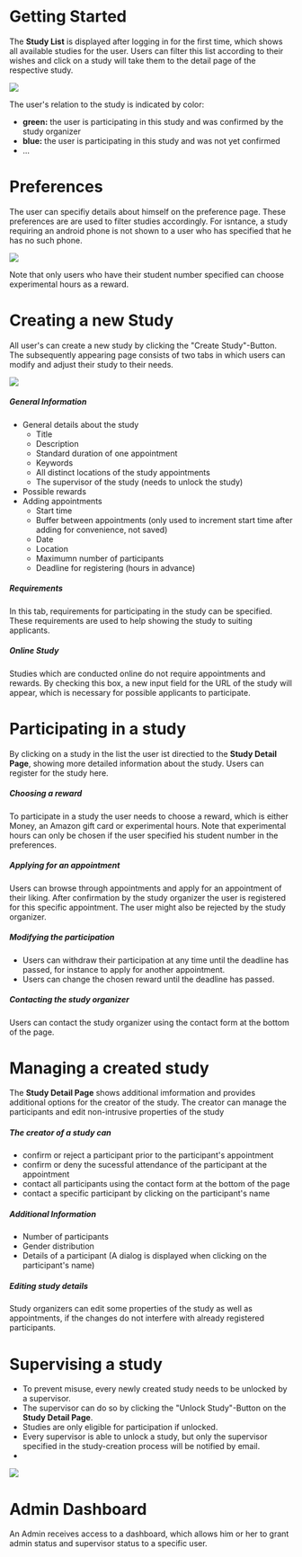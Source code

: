 # Getting Started

The **Study List** is displayed after logging in for the first time, which shows all available studies for the user. Users can filter this list according to their wishes and click on a study will take them to the detail page of the respective study.

![](./readme-img/my-studies.png)

The user's relation to the study is indicated by color:
* **green:** the user is participating in this study and was confirmed by the study organizer
* **blue:** the user is participating in this study and was not yet confirmed
* ...

# Preferences

The user can specifiy details about himself on the preference page. These preferences are are used to filter studies accordingly. For isntance, a study requiring an android phone is not shown to a user who has specified that he has no such phone.

![](./readme-img/my-preferences.png)

Note that only users who have their student number specified can choose experimental hours as a reward.

# Creating a new Study

All user's can create a new study by clicking the "Create Study"-Button. The subsequently appearing page consists of two tabs in which users can modify and adjust their study to their needs.

![](./readme-img/create-study.png)

##### General Information
* General details about the study
    * Title
    * Description
    * Standard duration of one appointment
    * Keywords
    * All distinct locations of the study appointments
    * The supervisor of the study (needs to unlock the study)
* Possible rewards
* Adding appointments
    * Start time
    * Buffer between appointments (only used to increment start time after adding for convenience, not saved)
    * Date
    * Location
    * Maximumn number of participants
    * Deadline for registering (hours in advance)

##### Requirements

In this tab, requirements for participating in the study can be specified. These requirements are used to help showing the study to suiting applicants.

##### Online Study

Studies which are conducted online do not require appointments and rewards. By checking this box, a new input field for the URL of the study will appear, which is necessary for possible applicants to participate.

# Participating in a study

By clicking on a study in the list the user ist directied to the **Study Detail Page**, showing more detailed information about the study. Users can register for the study here.

##### Choosing a reward

To participate in a study the user needs to choose a reward, which is either Money, an Amazon gift card or experimental hours. Note that experimental hours can only be chosen if the user specified his student number in the preferences.

##### Applying for an appointment

Users can browse through appointments and apply for an appointment of their liking. After confirmation by the study organizer the user is registered for this specific appointment. The user might also be rejected by the study organizer.

##### Modifying the participation

* Users can withdraw their participation at any time until the deadline has passed, for instance to apply for another appointment.
* Users can change the chosen reward until the deadline has passed.

##### Contacting the study organizer

Users can contact the study organizer using the contact form at the bottom of the page.

# Managing a created study

The **Study Detail Page** shows additional imformation and provides additional options for the creator of the study. The creator can manage the participants and edit non-intrusive properties of the study

##### The creator of a study can 
* confirm or reject a participant prior to the participant's appointment
* confirm or deny the sucessful attendance of the participant at the appointment
* contact all participants using the contact form at the bottom of the page
* contact a specific participant by clicking on the participant's name

##### Additional Information

* Number of participants
* Gender distribution
* Details of a participant (A dialog is displayed when clicking on the participant's name)

##### Editing study details

Study organizers can edit some properties of the study as well as appointments, if the changes do not interfere with already registered participants.

# Supervising a study

* To prevent misuse, every newly created study needs to be unlocked by a supervisor.
* The supervisor can do so by clicking the "Unlock Study"-Button on the **Study Detail Page**.
* Studies are only eligible for participation if unlocked.
* Every supervisor is able to unlock a study, but only the supervisor specified in the study-creation process will be notified by email.
* 
![](./readme-img/release-study.png)


# Admin Dashboard

An Admin receives access to a dashboard, which allows him or her to grant admin status and supervisor status to a specific user.


